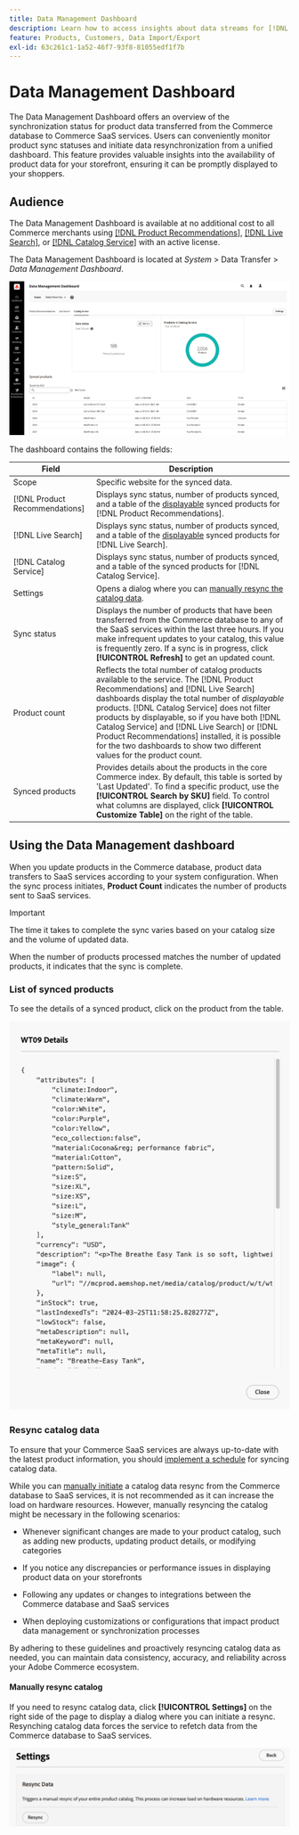 ```yaml
---
title: Data Management Dashboard
description: Learn how to access insights about data streams for [!DNL Catalog Service], [!DNL Live Search], and [!DNL Product Recommendation]s.
feature: Products, Customers, Data Import/Export
exl-id: 63c261c1-1a52-46f7-93f8-81055edf1f7b
---
```

# Data Management Dashboard

The Data Management Dashboard offers an overview of the synchronization status for product data transferred from the Commerce database to Commerce SaaS services. Users can conveniently monitor product sync statuses and initiate data resynchronization from a unified dashboard. This feature provides valuable insights into the availability of product data for your storefront, ensuring it can be promptly displayed to your shoppers.

## Audience

The Data Management Dashboard is available at no additional cost to all Commerce merchants using [[!DNL Product Recommendations]](https://experienceleague.adobe.com/en/docs/commerce-merchant-services/product-recommendations/guide-overview), [[!DNL Live Search]](https://experienceleague.adobe.com/en/docs/commerce-merchant-services/live-search/guide-overview), or [[!DNL Catalog Service]](https://experienceleague.adobe.com/en/docs/commerce-merchant-services/catalog-service/guide-overview) with an active license.

The Data Management Dashboard is located at *System* > Data Transfer > *Data Management Dashboard*.

![Data Management Dashboard](assets/data-management-dashboard.png)

The dashboard contains the following fields:

|Field|Description|
|--- |--- |
| Scope | Specific website for the synced data.|
|[!DNL Product Recommendations]|Displays sync status, number of products synced, and a table of the [displayable](https://experienceleague.adobe.com/en/docs/commerce-admin/config/catalog/inventory#stock-options) synced products for [!DNL Product Recommendations].|
|[!DNL Live Search]|Displays sync status, number of products synced, and a table of the [displayable](https://experienceleague.adobe.com/en/docs/commerce-admin/config/catalog/inventory#stock-options) synced products for [!DNL Live Search].|
|[!DNL Catalog Service]|Displays sync status, number of products synced, and a table of the synced products for [!DNL Catalog Service].|
|Settings| Opens a dialog where you can [manually resync the catalog data](#resync-catalog-data).|
|Sync status|Displays the number of products that have been transferred from the Commerce database to any of the SaaS services within the last three hours. If you make infrequent updates to your catalog, this value is frequently zero. If a sync is in progress, click **[!UICONTROL Refresh]** to get an updated count.|
|Product count|Reflects the total number of catalog products available to the service. The [!DNL Product Recommendations] and [!DNL Live Search] dashboards display the total number of _displayable_ products. [!DNL Catalog Service] does not filter products by displayable, so if you have both [!DNL Catalog Service] and [!DNL Live Search] or [!DNL Product Recommendations] installed, it is possible for the two dashboards to show two different values for the product count.|
|Synced products|Provides details about the products in the core Commerce index. By default, this table is sorted by 'Last Updated'. To find a specific product, use the **[!UICONTROL Search by SKU]** field. To control what columns are displayed, click **[!UICONTROL Customize Table]** on the right of the table.|

## Using the Data Management dashboard

When you update products in the Commerce database, product data transfers to SaaS services according to your system configuration. When the sync process initiates, **Product Count** indicates the number of products sent to SaaS services.

>[!IMPORTANT]
>
>The time it takes to complete the sync varies based on your catalog size and the volume of updated data.

When the number of products processed matches the number of updated products, it indicates that the sync is complete.

### List of synced products

To see the details of a synced product, click on the product from the table.

![Syncd Product Details](assets/sync-product-detail.png)

### Resync catalog data

To ensure that your Commerce SaaS services are always up-to-date with the latest product information, you should [implement a schedule](https://experienceleague.adobe.com/en/docs/commerce-operations/configuration-guide/cli/manage-indexers#reindex) for syncing catalog data.

While you can [manually initiate](#manually-resync-catalog) a catalog data resync from the Commerce database to SaaS services, it is not recommended as it can increase the load on hardware resources. However, manually resyncing the catalog might be necessary in the following scenarios:

- Whenever significant changes are made to your product catalog, such as adding new products, updating product details, or modifying categories

- If you notice any discrepancies or performance issues in displaying product data on your storefronts

- Following any updates or changes to integrations between the Commerce database and SaaS services

- When deploying customizations or configurations that impact product data management or synchronization processes

By adhering to these guidelines and proactively resyncing catalog data as needed, you can maintain data consistency, accuracy, and reliability across your Adobe Commerce ecosystem.

#### Manually resync catalog

If you need to resync catalog data, click **[!UICONTROL Settings]** on the right side of the page to display a dialog where you can initiate a resync. Resynching catalog data forces the service to refetch data from the Commerce database to SaaS services.

![Manually Sync Products](assets/resync-data.png)
